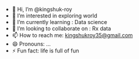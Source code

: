 - 👋 Hi, I’m @kingshuk-roy
- 👀 I’m interested in exploring world
- 🌱 I’m currently learning : Data science
- 💞️ I’m looking to collaborate on : Rx data
- 📫 How to reach me: kingshukroy35@gmail.com
- 😄 Pronouns: ...
- ⚡ Fun fact: life is full of fun

<!---
kingshuk-roy/kingshuk-roy is a ✨ special ✨ repository because its `README.md` (this file) appears on your GitHub profile.
You can click the Preview link to take a look at your changes.
--->
